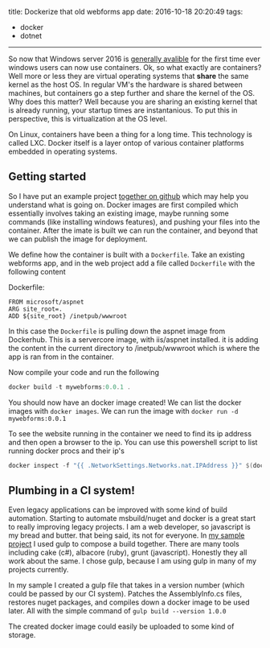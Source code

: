 title: Dockerize that old webforms app
date: 2016-10-18 20:20:49
tags:
 - docker
 - dotnet
---

So now that Windows server 2016 is [generally avalible](https://blogs.technet.microsoft.com/hybridcloud/2016/10/12/another-big-step-in-hybrid-cloud-windows-server-2016-general-availability/) for the first time ever windows users can now use containers. Ok, so what exactly are containers? Well more or less they are virtual operating systems that **share** the same kernel as the host OS. In regular VM's the hardware is shared between machines, but containers go a step further and share the kernel of the OS. Why does this matter? Well because you are sharing an existing kernel that is already running, your startup times are instantanious. To put this in perspective, this is virtualization at the OS level.

On Linux, containers have been a thing for a long time. This technology is called LXC. Docker itself is a layer ontop of various container platforms embedded in operating systems. 

<!-- more -->

## Getting started

So I have put an example project [together on github](https://github.com/TerribleDev/docker-webforms) which may help you understand what is going on. Docker images are first compiled which essentially involves taking an existing image, maybe running some commands (like installing windows features), and pushing your files into the container. After the imate is built we can run the container, and beyond that we can publish the image for deployment.

We define how the container is built with a `Dockerfile`. Take an existing webforms app, and in the web project add a file called `Dockerfile` with the following content

Dockerfile:

```
FROM microsoft/aspnet
ARG site_root=.
ADD ${site_root} /inetpub/wwwroot

```

In this case the `Dockerfile` is pulling down the aspnet image from Dockerhub. This is a servercore image, with iis/aspnet installed. it is adding the content in the current directory to /inetpub/wwwroot which is where the app is ran from in the container.

Now compile your code and run the following

```powershell
docker build -t mywebforms:0.0.1 .
```

You should now have an docker image created! We can list the docker images with `docker images`. We can run the image with `docker run -d mywebforms:0.0.1`

To see the website running in the container we need to find its ip address and then open a browser to the ip. You can use this powershell script to list running docker procs and their ip's

```powershell
docker inspect -f "{{ .NetworkSettings.Networks.nat.IPAddress }}" $(docker ps -qa)
```

## Plumbing in a CI system!


Even legacy applications can be improved with some kind of build automation. Starting to automate msbuild/nuget and docker is a great start to really improving legacy projects. I am a web developer, so javascript is my bread and butter. that being said, its not for everyone. In [my sample project](https://github.com/TerribleDev/docker-webforms) I used gulp to compose a build together. There are many tools including cake (c#), albacore (ruby), grunt (javascript). Honestly they all work about the same. I chose gulp, because I am using gulp in many of my projects currently.


In my sample I created a gulp file that takes in a version number (which could be passed by our CI system). Patches the AssemblyInfo.cs files, restores nuget packages, and compiles down a docker image to be used later. All with the simple command of `gulp build --version 1.0.0`

The created docker image could easily be uploaded to some kind of storage. 